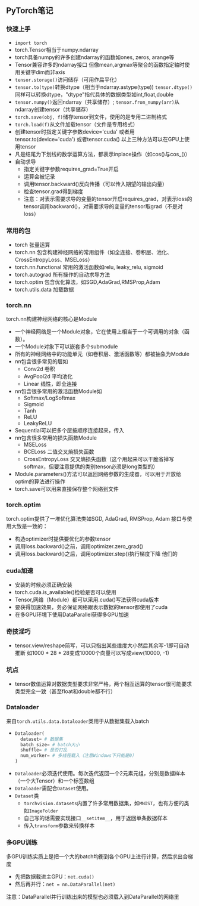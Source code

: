 ## PyTorch笔记
### 快速上手
- `import torch`
- torch.Tensor相当于numpy.ndarray
- torch具备numpy的许多创建ndarray的函数如ones, zeros, arange等
- Tensor兼容许多的ndarray接口
  但像mean,argmax等聚合的函数指定轴时使用关键字dim而非axis
- `tensor.storage()`访问储存（可用作扁平化）
- `tensor.to(type)`转换dtype（相当于ndarray.astype(type))
  `tensor.dtype()` 同样可以转换dtype，"dtype"指代具体的数据类型如int,float,double
- `tensor.numpy()`返回ndarray（共享储存）; `tensor.from_numpy(arr)`从ndarray创建tensor（共享储存）
- `torch.save(obj, f)`储存tensor到文件，使用的是专用二进制格式
- `torch.load(f)`从文件加载tensor（文件是专用格式）
- 创建tensor时指定关键字参数device='cuda'
  或者用tensor.to(device='cuda')
  或者tensor.cuda()
  以上三种方法可以在GPU上使用tensor
- 凡是结尾为下划线的数学运算方法，都表示inplace操作（如cos()与cos_()）
- 自动求导
  - 指定关键字参数requires_grad=True开启
  - 运算会被记录
  - 调用tensor.backward()反向传播（可以传入期望的输出向量）
  - 检查tensor.grad得到梯度
  - 注意：对表示需要求导的变量的tensor开启requires_grad，对表示loss的tensor调用backward()，对需要求导的变量的tensor取grad（不是对loss）

### 常用的包
- torch 张量运算
- torch.nn 包含构建神经网络的常用组件（如全连接、卷积层、池化、CrossEntropyLoss、MSELoss）
- torch.nn.functional 常用的激活函数如relu, leaky_relu, sigmoid
- torch.autograd 所有操作的自动求导方法
- torch.optim 包含优化算法，如SGD,AdaGrad,RMSProp,Adam
- torch.utils.data 加载数据

### torch.nn
torch.nn构建神经网络的核心是Module
- 一个神经网络是一个Module对象，它在使用上相当于一个可调用的对象（函数）。
- 一个Module对象下可以嵌套多个submodule
- 所有的神经网络中的功能单元（如卷积层、激活函数等）都被抽象为Module
- nn包含很多常见的层如
  - Conv2d 卷积
  - AvgPool2d 平均池化
  - Linear 线性，即全连接
- nn包含很多常用的激活函数Module如
  - Softmax/LogSoftmax
  - Sigmoid
  - Tanh
  - ReLU
  - LeakyReLU
- Sequential可以把多个层按顺序连接起来，传入
- nn包含很多常用的损失函数Module
  - MSELoss
  - BCELoss 二值交叉熵损失函数
  - CrossEntropyLoss 交叉熵损失函数（这个用起来可以干脆省掉写softmax，但要注意提供的类别tensor必须是long类型的）
- Module.parameters()方法可以返回网络参数的生成器，可以用于开放给optim的算法进行操作
- torch.save可以用来直接保存整个网络到文件

### torch.optim
torch.optim提供了一堆优化算法类如SGD, AdaGrad, RMSProp, Adam
接口与使用大致是一致的：
- 构造optimizer时提供要优化的参数tensor
- 调用loss.backward()之前，调用optimizer.zero_grad()
- 调用loss.backward()之后，调用optimizer.step()执行梯度下降
他们的

### cuda加速
- 安装的时候必须正确安装
- torch.cuda.is_available()检验是否可以使用
- Tensor,网络（Module）都可以采用.cuda()写法获得cuda版本
- 要获得加速效果，务必保证网络跟表示数据的tensor都使用了cuda
- 在多GPU环境下使用DataParallel获得多GPU加速
### 奇技淫巧
- tensor.view/reshape简写，可以只指出某些维度大小然后其余写-1即可自动推断
  如1000 * 28 * 28变成10000个向量可以写成view(10000, -1)

### 坑点
- tensor数值运算对数据类型要求非常严格，两个相互运算的tensor很可能要求类型完全一致（甚至float和double都不行）

### Dataloader
来自`torch.utils.data.Dataloader`类用于从数据集载入batch
- ```python
  Dataloader(
    dataset= # 数据集
    batch_size= # batch大小
    shuffle= # 是否打乱
    num_worker= # 多线程载入（注意Windows下只能是0）
  )
  ```
- `Dataloader`必须迭代使用。每次迭代返回一个2元素元组，分别是数据样本（一个大Tensor）和一个标签数组
- `Dataloader`需配合`Dataset`使用。
- `Dataset`类
  - `torchvision.datasets`内置了许多常用数据集，如`MNIST`，也有方便的类如`ImageFolder`
  - 自己写的话需要实现接口`__setitem__`，用于返回单条数据样本
  - 传入`transform`参数来转换样本

### 多GPU训练
多GPU训练实质上是把一个大的batch均衡到各个GPU上进行计算，然后求出合梯度
- 先把数据载进主GPU：`net.cuda()`
- 然后再并行：`net = nn.DataParallel(net)`

注意：DataParallel并行训练出来的模型也必须载入到DataParallel的网络里